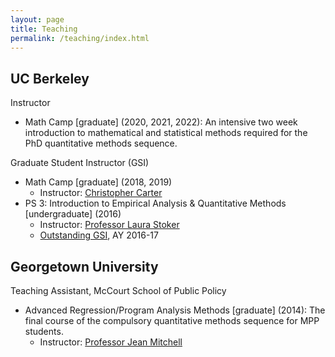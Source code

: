 ```yaml
---
layout: page
title: Teaching
permalink: /teaching/index.html
---
```


## UC Berkeley
Instructor
* Math Camp [graduate] (2020, 2021, 2022): An intensive two week introduction to mathematical and statistical methods required for the PhD quantitative methods sequence.

Graduate Student Instructor (GSI)
* Math Camp [graduate] (2018, 2019)
	- Instructor: [Christopher Carter](http://christopherleecarter.com/)
* PS 3: Introduction to Empirical Analysis & Quantitative Methods [undergraduate] (2016) 
	- Instructor: [Professor Laura Stoker](http://polisci.berkeley.edu/people/person/laura-stoker) 
	- [Outstanding GSI](http://gsi.berkeley.edu/programs-services/award-programs/ogsi/), AY 2016-17 

## Georgetown University
Teaching Assistant, McCourt School of Public Policy
* Advanced Regression/Program Analysis Methods [graduate] (2014): The final course of the compulsory quantitative methods sequence for MPP students. 
	- Instructor: [Professor Jean Mitchell](https://gufaculty360.georgetown.edu/s/faculty-profile?netid=mitchejm%2F)